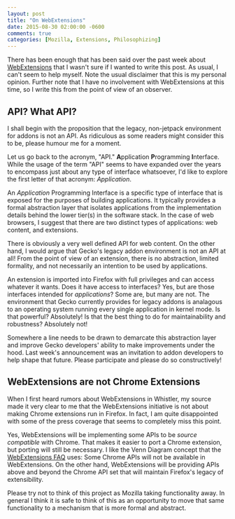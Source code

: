 ```yaml
---
layout: post
title: "On WebExtensions"
date: 2015-08-30 02:00:00 -0600
comments: true
categories: [Mozilla, Extensions, Philosophizing]
---
```

There has been enough that has been said over the past week about [WebExtensions](https://blog.mozilla.org/addons/2015/08/21/the-future-of-developing-firefox-add-ons/) 
that I wasn't sure if I wanted to write this post. As usual, I can't seem to 
help myself. Note the usual disclaimer that this is my personal opinion. Further 
note that I have no involvement with WebExtensions at this time, so I write this 
from the point of view of an observer.

API? What API?
--------------

I shall begin with the proposition that the legacy, non-jetpack 
environment for addons is not an API. As ridiculous as some readers might 
consider this to be, please humour me for a moment.

Let us go back to the acronym, "API." **A**pplication **P**rogramming **I**nterface. 
While the usage of the term "API" seems to have expanded over the years to encompass 
just about any type of interface whatsoever, I'd like to explore the first letter of that 
acronym: *Application*.

An *Application* Programming Interface is a specific type of interface that is 
exposed for the purposes of building applications. It typically provides a 
formal abstraction layer that isolates applications from the implementation 
details behind the lower tier(s) in the software stack. In the case of web 
browsers, I suggest that there are two distinct types of applications: 
web content, and extensions.

There is obviously a very well defined API for web content. On the other hand, 
I would argue that Gecko's legacy addon environment is not an API at all! From 
the point of view of an extension, there is no abstraction, limited formality, 
and not necessarily an intention to be used by applications.

An extension is imported into Firefox with full privileges and can access whatever 
it wants. Does it have access to interfaces? Yes, but are those interfaces intended 
for *applications*? Some are, but many are not. The environment that Gecko
currently provides for legacy addons is analagous to an operating system running 
every single application in kernel mode. Is that powerful? Absolutely! Is that 
the best thing to do for maintainability and robustness? Absolutely not!

Somewhere a line needs to be drawn to demarcate this abstraction layer and
improve Gecko developers' ability to make improvements under the hood. Last
week's announcement was an invitation to addon developers to help shape that
future. Please participate and please do so constructively!

WebExtensions are not Chrome Extensions
---------------------------------------

When I first heard rumors about WebExtensions in Whistler, my source made it 
very clear to me that the WebExtensions initiative is not about making Chrome
extensions run in Firefox. In fact, I am quite disappointed with some of the 
press coverage that seems to completely miss this point.

Yes, WebExtensions will be implementing some APIs to be *source compatible* 
with Chrome. That makes it easier to port a Chrome extension, but porting will 
still be necessary. I like the Venn Diagram concept that the [WebExtensions FAQ](https://wiki.mozilla.org/WebExtensions/FAQ) 
uses: Some Chrome APIs will not be available in WebExtensions. On the other hand,
WebExtensions will be providing APIs above and beyond the Chrome API set that 
will maintain Firefox's legacy of extensibility.

Please try not to think of this project as Mozilla taking functionality away. 
In general I think it is safe to think of this as an opportunity to move that 
same functionality to a mechanism that is more formal and abstract.
